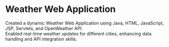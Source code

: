 # Weather Web Application
Created a dynamic Weather Web Application using Java, HTML, JavaScript, JSP, Servlets, and OpenWeather API.<br>
Enabled real-time weather updates for different cities, enhancing data handling and API integration skills.
